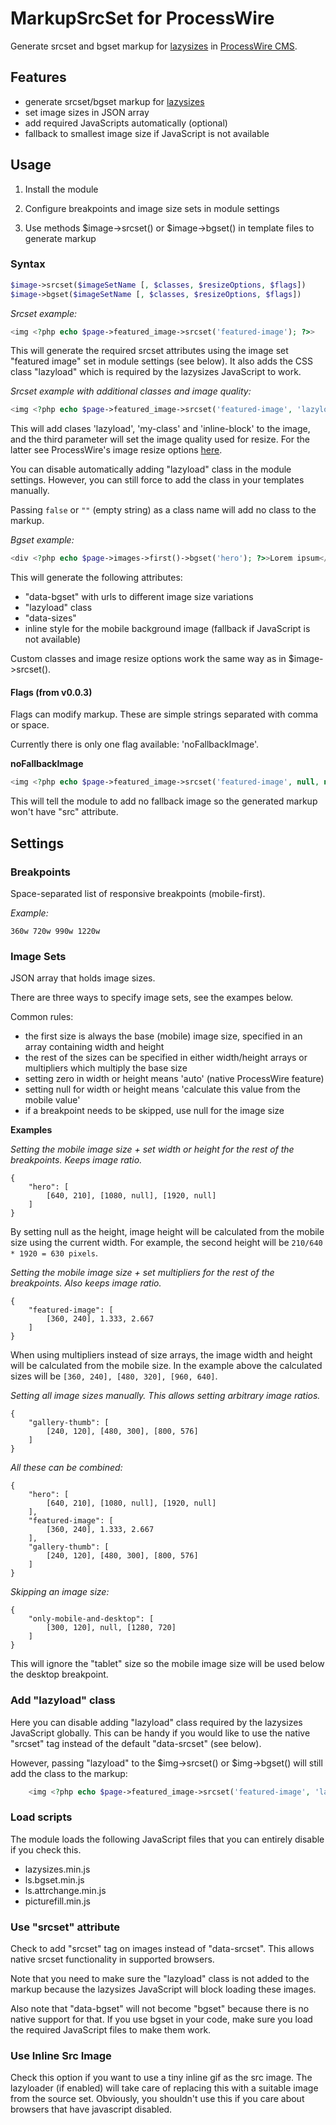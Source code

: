 MarkupSrcSet for ProcessWire
================

Generate srcset and bgset markup for [lazysizes](https://github.com/aFarkas/lazysizes) in [ProcessWire CMS](http://processwire.com/).

## Features

- generate srcset/bgset markup for [lazysizes](https://github.com/aFarkas/lazysizes)
- set image sizes in JSON array
- add required JavaScripts automatically (optional)
- fallback to smallest image size if JavaScript is not available

## Usage

1. Install the module

1. Configure breakpoints and image size sets in module settings

1. Use methods $image->srcset() or $image->bgset() in template files to generate markup

### Syntax

```php
$image->srcset($imageSetName [, $classes, $resizeOptions, $flags])
$image->bgset($imageSetName [, $classes, $resizeOptions, $flags])
```

*Srcset example:*

```php
<img <?php echo $page->featured_image->srcset('featured-image'); ?>>
```

This will generate the required srcset attributes using the image set "featured image" set in module settings (see below). It also adds the CSS class "lazyload" which is required by the lazysizes JavaScript to work.

*Srcset example with additional classes and image quality:*

```php
<img <?php echo $page->featured_image->srcset('featured-image', 'lazyload my-class inline-block', array('quality' => 80)); ?>>
```

This will add clases 'lazyload', 'my-class' and 'inline-block' to the image, and the third parameter will set the image quality used for resize. For the latter see ProcessWire's image resize options [here](https://processwire.com/api/fieldtypes/images/).

You can disable automatically adding "lazyload" class in the module settings. However, you can still force to add the class in your templates manually.

Passing `false` or `""` (empty string) as a class name will add no class to the markup.

*Bgset example:*

```php
<div <?php echo $page->images->first()->bgset('hero'); ?>>Lorem ipsum</div>
```

This will generate the following attributes:

- "data-bgset" with urls to different image size variations
- "lazyload" class
- "data-sizes"
- inline style for the mobile background image (fallback if JavaScript is not available)

Custom classes and image resize options work the same way as in $image->srcset().

#### Flags (from v0.0.3)

Flags can modify markup. These are simple strings separated with comma or space.

Currently there is only one flag available: 'noFallbackImage'.

**noFallbackImage**

```php
<img <?php echo $page->featured_image->srcset('featured-image', null, null, 'noFallbackImage'); ?>>
```

This will tell the module to add no fallback image so the generated markup won't have "src" attribute.


## Settings

### Breakpoints

Space-separated list of responsive breakpoints (mobile-first).

*Example:*

```
360w 720w 990w 1220w
```

### Image Sets

JSON array that holds image sizes.

There are three ways to specify image sets, see the exampes below.

Common rules:
- the first size is always the base (mobile) image size, specified in an array containing width and height
- the rest of the sizes can be specified in either width/height arrays or multipliers which multiply the base size
- setting zero in width or height means 'auto' (native ProcessWire feature)
- setting null for width or height means 'calculate this value from the mobile value'
- if a breakpoint needs to be skipped, use null for the image size

**Examples**

*Setting the mobile image size + set width or height for the rest of the breakpoints. Keeps image ratio.*

```
{
    "hero": [
        [640, 210], [1080, null], [1920, null]
    ]
}
```

By setting null as the height, image height will be calculated from the mobile size using the current width. For example, the second height will be `210/640 * 1920 = 630 pixels`.


*Setting the mobile image size + set multipliers for the rest of the breakpoints. Also keeps image ratio.*

```
{
    "featured-image": [
        [360, 240], 1.333, 2.667
    ]
}
```

When using multipliers instead of size arrays, the image width and height will be calculated from the mobile size. In the example above the calculated sizes will be `[360, 240], [480, 320], [960, 640]`.

*Setting all image sizes manually. This allows setting arbitrary image ratios.*

```
{
    "gallery-thumb": [
        [240, 120], [480, 300], [800, 576]
    ]
}
```

*All these can be combined:*


```
{
    "hero": [
        [640, 210], [1080, null], [1920, null]
    ],
    "featured-image": [
        [360, 240], 1.333, 2.667
    ],
    "gallery-thumb": [
        [240, 120], [480, 300], [800, 576]
    ]
}
```

*Skipping an image size:*

```
{
    "only-mobile-and-desktop": [
        [300, 120], null, [1280, 720]
    ]
}
```

This will ignore the "tablet" size so the mobile image size will be used below the desktop breakpoint.


### Add "lazyload" class

Here you can disable adding "lazyload" class required by the lazysizes JavaScript globally. This can be handy if you would like to use the native "srcset" tag instead of the default "data-srcset" (see below).

However, passing "lazyload" to the $img->srcset() or $img->bgset() will still add the class to the markup:

```php
	<img <?php echo $page->featured_image->srcset('featured-image', 'lazyload'); ?>>
```

### Load scripts

The module loads the following JavaScript files that you can entirely disable if you check this.

- lazysizes.min.js
- ls.bgset.min.js
- ls.attrchange.min.js
- picturefill.min.js

### Use "srcset" attribute

Check to add "srcset" tag on images instead of "data-srcset". This allows native srcset functionality in supported browsers.

Note that you need to make sure the "lazyload" class is not added to the markup because the lazysizes JavaScript will block loading these images.

Also note that "data-bgset" will not become "bgset" because there is no native support for that. If you use bgset in your code, make sure you load the required JavaScript files to make them work.


### Use Inline Src Image

Check this option if you want to use a tiny inline gif as the src image. The lazyloader (if enabled) will take care of
replacing this with a suitable image from the source set. Obviously, you shouldn't use this if you care about browsers
that have javascript disabled.

